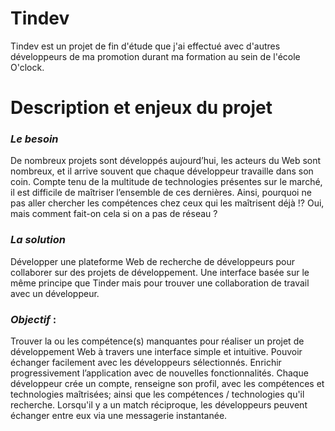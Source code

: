 # __Tindev__
Tindev est un projet de fin d'étude que j'ai effectué avec d'autres développeurs de ma promotion durant ma formation au sein de l'école O'clock.
# Description et enjeux du projet
### ***Le besoin***
De nombreux projets sont développés aujourd’hui, les acteurs du Web sont nombreux, et il arrive souvent que chaque développeur travaille dans son coin. Compte tenu de la multitude de technologies présentes sur le marché, il est difficile de maîtriser l’ensemble de ces dernières. Ainsi, pourquoi ne pas aller chercher les compétences chez ceux qui les maîtrisent déjà !? Oui, mais comment fait-on cela si on a pas de réseau ? 
### ***La solution***
Développer une plateforme Web de recherche de développeurs pour collaborer sur des projets de développement. Une interface basée sur le même principe que Tinder mais pour trouver une collaboration de travail avec un développeur. 
### ***Objectif*** : 
Trouver la ou les compétence(s) manquantes pour réaliser un projet de développement Web à travers une interface simple et intuitive. 
Pouvoir échanger facilement avec les développeurs sélectionnés.
Enrichir progressivement l’application avec de nouvelles fonctionnalités.
Chaque développeur crée un compte, renseigne son profil, avec les compétences et technologies maîtrisées; ainsi que les compétences / technologies qu'il recherche. 
Lorsqu'il y a un match réciproque, les développeurs peuvent échanger entre eux via une messagerie instantanée.


